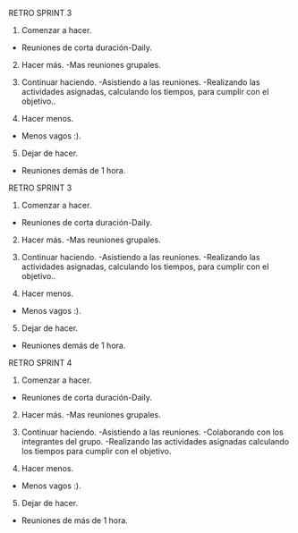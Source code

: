 RETRO SPRINT 3

1. Comenzar a hacer.
-  Reuniones de corta duración-Daily.

2. Hacer más.
-Mas reuniones grupales.

3. Continuar haciendo.
-Asistiendo a las reuniones.
-Realizando las actividades asignadas, calculando los tiempos, para cumplir con el objetivo..

4. Hacer menos.
- Menos vagos :).

5. Dejar de hacer.
-  Reuniones demás de 1 hora.



RETRO SPRINT 3

1. Comenzar a hacer.
- Reuniones de corta duración-Daily.

2. Hacer más.
-Mas reuniones grupales.

3. Continuar haciendo.
-Asistiendo a las reuniones.
-Realizando las actividades asignadas, calculando los tiempos, para cumplir con el objetivo..

4. Hacer menos.
- Menos vagos :).

5. Dejar de hacer.
- Reuniones demás de 1 hora.



RETRO SPRINT 4

1. Comenzar a hacer.
- Reuniones de corta duración-Daily.

2. Hacer más.
-Mas reuniones grupales.

3. Continuar haciendo.
-Asistiendo a las reuniones.
-Colaborando con los integrantes del grupo.
-Realizando las actividades asignadas calculando los tiempos para cumplir con el objetivo.

4. Hacer menos.
- Menos vagos :).

5. Dejar de hacer.
- Reuniones de más de 1 hora.